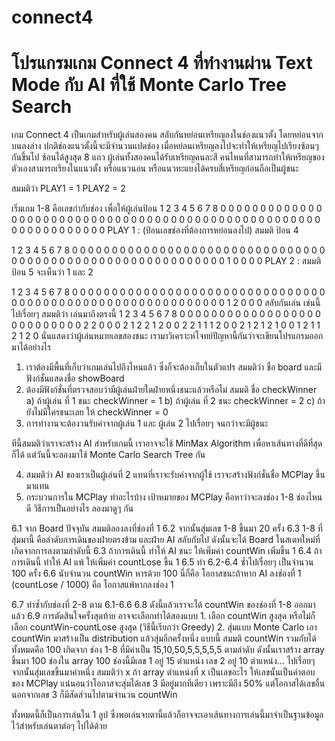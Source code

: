 # connect4

# โปรแกรมเกม Connect 4 ที่ทำงานผ่าน Text Mode กับ AI ที่ใช้ Monte Carlo Tree Search

เกม Connect 4 เป็นเกมสำหรับผู้เล่นสองคน สลับกันหย่อนเหรียญลงในช่องแนวตั้ง โดยหย่อนจากบนลงล่าง ปกติช่องแนวตั้งนี้จะมีจำนวนแปดช่อง เมื่อหย่อนเหรียญลงไปจะทำให้เหรียญไปเรียงซ้อนๆ กันขึ้นไป ซ้อนได้สูงสุด 8 แถว ผู้เล่นทั้งสองคนได้รับเหรียญคนละสี คนไหนที่สามารถทำให้เหรียญของตัวเองสามารถเรียงในแนวตั้ง หรือแนวนอน หรือแนวทะแยงได้ครบสี่เหรียญก่อนถือเป็นผู้ชนะ

สมมติว่า
PLAY1 = 1
PLAY2 = 2

เริ่มเกม 1-8 คือเลขกำกับช่อง เพื่อให้ผู้เล่นป้อน
1 2 3 4 5 6 7 8
0 0 0 0 0 0 0 0
0 0 0 0 0 0 0 0
0 0 0 0 0 0 0 0
0 0 0 0 0 0 0 0
0 0 0 0 0 0 0 0
0 0 0 0 0 0 0 0
0 0 0 0 0 0 0 0
0 0 0 0 0 0 0 0
PLAY 1 : (ป้อนเลขช่องที่ต้องการหย่อนลงไป) สมมติ ป้อน 4

1 2 3 4 5 6 7 8
0 0 0 0 0 0 0 0
0 0 0 0 0 0 0 0
0 0 0 0 0 0 0 0
0 0 0 0 0 0 0 0
0 0 0 0 0 0 0 0
0 0 0 0 0 0 0 0
0 0 0 0 0 0 0 0
0 0 0 1 0 0 0 0
PLAY 2 : สมมติ ป้อน 5
จะเห็นว่า 1 และ 2 

1 2 3 4 5 6 7 8
0 0 0 0 0 0 0 0
0 0 0 0 0 0 0 0
0 0 0 0 0 0 0 0
0 0 0 0 0 0 0 0
0 0 0 0 0 0 0 0
0 0 0 0 0 0 0 0
0 0 0 0 0 0 0 0
0 0 0 1 2 0 0 0
สลับกันเล่น เช่นนี้ไปเรื่อยๆ สมมติว่า
เล่นมาถึงตรงนี้ 
1 2 3 4 5 6 7 8
0 0 0 0 0 0 0 0
0 0 0 0 0 0 0 0
0 0 0 0 0 0 0 0
0 0 0 2 2 0 0 0
2 1 2 2 1 2 0 0
2 2 1 1 1 2 0 0
2 1 2 1 2 1 0 0
1 2 1 1 2 1 2 0
นั่นแสดงว่าผู้เล่นหมายเลขสองชนะ
เรามาวิเคราะห์โจทย์ปัญหานี้กันว่าจะเขียนโปรแกรมออกมาได้อย่างไร

1.	เราต้องมีพื้นที่เก็บว่าเกมเล่นไปถึงไหนแล้ว ซึ่งก็จะต้องเก็บในตัวแปร สมมติว่า ชื่อ board และมีฟังก์ชั่นแสดงชื่อ showBoard
2.	ต้องมีฟังก์ชั่นที่ตรวจสอบว่ามีผู้เล่นฝ่ายใดฝ่ายหนึ่งชนะแล้วหรือไม่ สมมติ ชื่อ checkWinner
a)	ถ้าผู้เล่น ที่ 1 ชนะ checkWinner = 1
b)	ถ้าผู้เล่น ที่ 2 ชนะ checkWinner = 2
c)	ถ้ายังไม่มีใครชนะเลย ให้ checkWinner = 0
3.	การทำงานจะต้องวนรับค่าจากผู้เล่น 1 และ ผู้เล่น 2 ไปเรื่อยๆ จนกว่าจะมีผู้ชนะ

ทีนี้สมมติว่าเราจะสร้าง AI สำหรับเกมนี้ เราอาจจะใช้ MinMax Algorithm เพื่อหาเส้นทางที่ดีที่สุดก็ได้ แต่วันนี้จะลองมาใช้ Monte Carlo Search Tree กัน

4.	สมมติว่า AI ของเราเป็นผู้เล่นที่ 2 แทนที่เราจะรับค่าจากผู้ใช้ เราจะสร้างฟังก์ชั่นชื่อ MCPlay ขึ้นมาแทน
5.	กระบวนการใน MCPlay ทำอะไรบ้าง
เป้าหมายของ MCPlay คือหาว่าจะลงช่อง 1-8 ช่องไหนดี วิธีการเป็นอย่างไร ลองมาดูๆ กัน 

6.1 จาก Board ปัจจุบัน สมมติลองลงที่ช่องที่ 1
		6.2 จากนั้นสุ่มเลข 1-8 ขึ้นมา 20 ครั้ง
			6.3 1-8 ที่สุ่มมานี้ คือลำดับการเดินของฝ่ายตรงข้าม และฝ่าย AI สลับกับไป ดังนั้นจะได้ Board ในสเตทใหม่ที่เกิดจากการลงตามลำดับนี้
			6.3 ถ้าการเดินนี้ ทำให้ AI ชนะ ให้เพิ่มค่า countWin เพิ่มขึ้น 1
			6.4 ถ้าการเดินนี้ ทำให้ AI แพ้ ให้เพิ่มค่า countLose ขึ้น 1
		6.5 ทำ 6.2-6.4 ซ้ำไปเรื่อยๆ เป็นจำนวน 100 ครั้ง
		6.6 นับจำนวน countWin หารด้วย 100 นี่ก็คือ โอกาสชนะถ้าหาก AI ลงช่องที่ 1 (countLose / 1000) คือ โอกาสแพ้หากลงช่อง 1

6.7 ทำซ้ำกับช่องที่ 2-8 ตาม 6.1-6.6
6.8 ดังนี้แล้วเราจะได้ countWin ของช่องที่ 1-8 ออกมาแล้ว
6.9 การตัดสินใจครั้งสุดท้าย อาจจะเลือกทำได้สองแบบ
		1. เลือก countWin สูงสุด หรือไม่ก็ เลือก countWin-countLose สูงสุด (วิธีนี้เรียกว่า Greedy)
		2. สุ่มแบบ Monte Carlo เอา countWin มาสร้างเป็น distribution แล้วสุ่มอีกครั้งหนึ่ง แบบนี้
				สมมติ countWin รวมกับได้ทั้งหมดคือ 100 เกิดจาก
ช่อง 1-8 ที่มีค่าเป็น 15,10,50,5,5,5,5,5 ตามลำดับ ดังนั้นเราสร้าง array ขึ้นมา 100 ช่องใน array 100 ช่องนี้มีเลข 1 อยู่ 15 ตำแหน่ง เลข 2 อยู่ 10 ตำแหน่ง… ไปเรื่อยๆ 
จากนั้นสุ่มเลขขึ้นมาค่าหนึ่ง สมมติว่า x ถ้า array ตำแหน่งที่ x เป็นเลขอะไร ให้เลขนั้นเป็นคำตอบของ MCPlay
แน่นอนว่าโอกาสจะสุ่มได้เลข 3 มีอยู่มากทีเดียว เพราะมีถึง 50% แต่โอกาสได้เลขอื่นนอกจากเลข 3 ก็มีสัดส่วนไปตามจำนวน countWin
		
ทั้งหมดนี้ก็เป็นการเล่นใน 1 ลูป ซึ่งพอเล่นจบตานี้แล้วก็อาจจะเอาเส้นทางการเล่นนี้มาจำเป็นฐานข้อมูลไว้สำหรับเล่นตาต่อๆ ไปได้ด้วย
